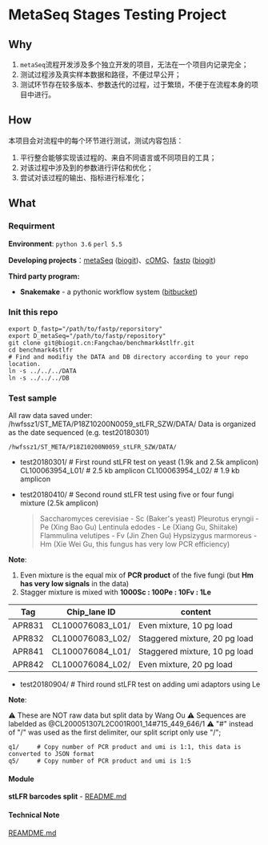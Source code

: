 # MetaSeq Stages Testing Project

## Why

1. `metaSeq`流程开发涉及多个独立开发的项目，无法在一个项目内记录完全；
2. 测试过程涉及真实样本数据和路径，不便过早公开；
3. 测试环节存在较多版本、参数迭代的过程，过于繁琐，不便于在流程本身的项目中进行。

## How

本项目会对流程中的每个环节进行测试，测试内容包括：

1. 平行整合能够实现该过程的、来自不同语言或不同项目的工具；
2. 对该过程中涉及到的参数进行评估和优化；
3. 尝试对该过程的输出、指标进行标准化；

## What

### Requirment

**Environment**: `python 3.6` `perl 5.5` 

**Developing projects**：[metaSeq](https://github.com/ZeweiSong/metaSeq) ([biogit](https://biogit.cn/Fangchao/metaSeq))、[cOMG](https://biogit.cn/Fangchao/Omics_pipeline)、[fastp](https://github.com/OpenGene/fastp) ([biogit](https://biogit.cn/PUB/fastp))

**Third party program:**

- **Snakemake** - a pythonic workflow system ([bitbucket](https://bitbucket.org/snakemake/snakemake))

### Init this repo

```shell
export D_fastp="/path/to/fastp/reporsitory"
export D_metaSeq="/path/to/fastp/repository"
git clone git@biogit.cn:Fangchao/benchmark4stlfr.git
cd benchmark4stlfr
# Find and modifiy the DATA and DB directory according to your repo location.
ln -s ../../../DATA
ln -s ../../../DB
```



### Test sample

All raw data saved under: /hwfssz1/ST_META/P18Z10200N0059_stLFR_SZW/DATA/
Data is organized as the date sequenced (e.g. test20180301)

`/hwfssz1/ST_META/P18Z10200N0059_stLFR_SZW/DATA/`

- test20180301/   # First round stLFR test on yeast (1.9k and 2.5k amplicon)
  CL100063954_L01/        # 2.5 kb amplicon
  CL100063954_L02/        # 1.9 kb amplicon

- test20180410/   # Second round stLFR test using five or four fungi mixture (2.5k amplicon)

  > Saccharomyces cerevisiae - Sc (Baker's yeast)
  > Pleurotus eryngii - Pe (Xing Bao Gu)
  > Lentinula edodes - Le (Xiang Gu, Shiitake)
  > Flammulina velutipes - Fv (Jin Zhen Gu)
  > Hypsizygus marmoreus - Hm (Xie Wei Gu, this fungus has very low PCR efficiency)

**Note**: 

1. Even mixture is the equal mix of **PCR product** of the five fungi (but **Hm has very low signals** in the data)
2. Stagger mixture is mixed with **1000Sc : 100Pe : 10Fv : 1Le**

| Tag    | Chip_lane ID     | content                       |
| ------ | ---------------- | ----------------------------- |
| APR831 | CL100076083_L01/ | Even mixture, 10 pg load      |
| APR832 | CL100076083_L02/ | Staggered mixture, 20 pg load |
| APR841 | CL100076084_L01/ | Staggered mixture, 10 pg load |
| APR842 | CL100076084_L02/ | Even mixture, 20 pg load      |

- test20180904/   # Third round stLFR test on adding umi adaptors using Le

**Note**:

:warning: These are NOT raw data but split data by Wang Ou
⚠️  Sequences are labelded as @CL200051307L2C001R001_14#715_449_646/1
⚠️ "#" instead of "/" was used as the first delimiter, our split script only use "/";

```
q1/     # Copy number of PCR product and umi is 1:1, this data is converted to JSON format
q5/     # Copy number of PCR product and umi is 1:5
```

#### Module

**stLFR barcodes split** - [README.md](./)

#### Technical Note

[REAMDME.md](./Assay/README.md)

